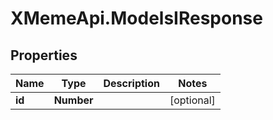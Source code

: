 # XMemeApi.ModelsIResponse

## Properties
Name | Type | Description | Notes
------------ | ------------- | ------------- | -------------
**id** | **Number** |  | [optional] 


